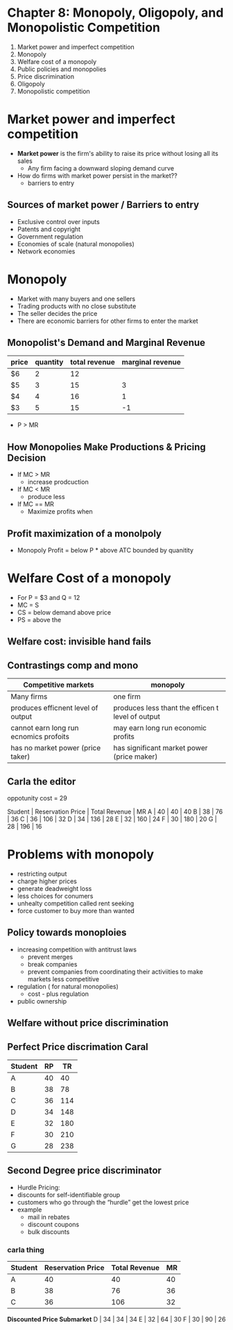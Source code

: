 # Chapter 8: Monopoly, Oligopoly, and Monopolistic Competition
1. Market power and imperfect competition
2. Monopoly
3. Welfare cost of a monopoly
4. Public policies and monopolies
5. Price discrimination
6. Oligopoly 
7. Monopolistic competition

# Market power and imperfect competition

- **Market power** is the firm's ability to raise its price without
losing all its sales
  - Any firm facing a downward sloping demand curve
- How do firms with market power persist in the market??
  - barriers to entry

## Sources of market power / Barriers to entry
- Exclusive control over inputs
- Patents and copyright
- Government regulation
- Economies of scale (natural monopolies) 
- Network economies

# Monopoly
- Market with many buyers and one sellers
- Trading products with no close substitute
- The seller decides the price
- There are economic barriers for other firms to enter the market

## Monopolist's Demand and Marginal Revenue

price | quantity | total revenue | marginal revenue
--- | --- | --- | ---
$6 | 2 | 12 | 
$5 | 3 | 15 | 3
$4 | 4 | 16 | 1
$3 | 5 | 15 | -1

- P > MR

## How Monopolies Make Productions & Pricing Decision

- If MC > MR
  - increase prodcuction
- If MC < MR
  - produce less
- If MC == MR
  - Maximize profits when

## Profit maximization of a monolpoly
- Monopoly Profit = below P * above ATC bounded by quanitity

# Welfare Cost of a monopoly
- For P = $3 and Q = 12
- MC = S
- CS = below demand above price
- PS = above the 

## Welfare cost: invisible hand fails

## Contrastings comp and mono

Competitive markets | monopoly
--- | ---
Many firms | one firm
produces efficnent level of output | produces less thant the efficen t level of output
cannot earn long run ecnomics profoits | may earn long run economic profits
has no market power (price taker) | has significant market power (price maker)

## Carla the editor

oppotunity cost = 29

Student | Reservation Price | Total Revenue | MR
A | 40 | 40 | 40
B | 38 | 76 | 36
C | 36 | 106 | 32
D | 34 | 136 | 28
E | 32 | 160 | 24
F | 30 | 180 | 20
G | 28 | 196 | 16

# Problems with monopoly
- restricting output
- charge higher prices
- generate deadweight loss
- less choices for conumers
- unhealty competition called rent seeking
- force customer to buy more than wanted

## Policy towards monoploies
- increasing competition with antitrust laws
  - prevent merges
  - break companies
  - prevent companies from coordinating their activiities to make markets less competitive
- regulation ( for natural monopolies)
  - cost - plus regulation
- public ownership

## Welfare without price discrimination

## Perfect Price discrimation Caral

Student | RP | TR
--- | --- | ---
A | 40 | 40
B | 38 | 78
C | 36 | 114
D | 34 | 148
E | 32 | 180
F | 30 | 210
G | 28 | 238

## Second Degree price discriminator
- Hurdle Pricing:
- discounts for self-identifiable group
- customers who go through the “hurdle” get the lowest 
price
- example 
  - mail in rebates
  - discount coupons
  - bulk discounts

### carla thing


Student | Reservation Price | Total Revenue | MR
--- | --- | --- | ---
A | 40 | 40 | 40
B | 38 | 76 | 36
C | 36 | 106 | 32
**Discounted Price Submarket** 
D | 34 | 34 | 34
E | 32 | 64 | 30
F | 30 | 90 | 26
